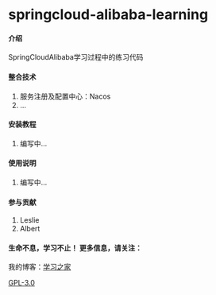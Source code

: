 # springcloud-alibaba-learning

#### 介绍
SpringCloudAlibaba学习过程中的练习代码

#### 整合技术
1. 服务注册及配置中心：Nacos
2. ...


#### 安装教程
1.  编写中...

#### 使用说明
1.  编写中...

#### 参与贡献
1. Leslie
2. Albert

#### 生命不息，学习不止！ 更多信息，请关注：
我的博客：[学习之家](https://studyinghome.com/blog)

[GPL-3.0](https://github.com/xuehaiwuya/springcloud-alibaba-learning/blob/master/LICENSE)
